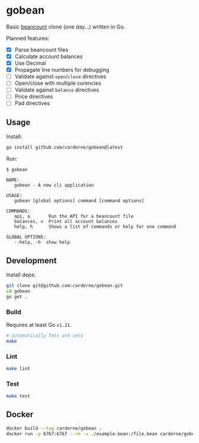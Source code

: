 # gobean

Basic [beancount](https://github.com/beancount/beancount) clone (one day...) written in Go.

Planned features:
- [x] Parse beancount files
- [x] Calculate account balances
- [x] Use Decimal
- [x] Propagate line numbers for debugging
- [ ] Validate against `open`/`close` directives
- [ ] Open/close with multiple curencies
- [ ] Validate against `balance` directives
- [ ] Price directives
- [ ] Pad directives

## Usage
Install:
```bash
go install github.com/carderne/gobean@latest
```

Run:
```
$ gobean

NAME:
   gobean - A new cli application

USAGE:
   gobean [global options] command [command options]

COMMANDS:
   api, a       Run the API for a beancount file
   balances, v  Print all account balances
   help, h      Shows a list of commands or help for one command

GLOBAL OPTIONS:
   --help, -h  show help
```

## Development
Install deps:
```bash
git clone git@github.com:carderne/gobean.git
cd gobean
go get .
```

### Build
Requires at least Go `v1.21`.

```bash
# automatically fmts and vets
make
```

### Lint
```bash
make lint
```

### Test
```bash
make test
```

## Docker

```bash
docker build --tag carderne/gobean .
docker run -p 6767:6767 --rm -v ./example.bean:/file.bean carderne/gobean
```
